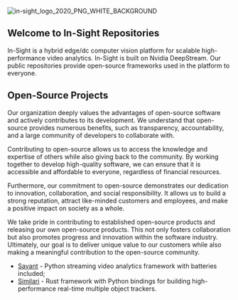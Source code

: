 ![in-sight_logo_2020_PNG_WHITE_BACKGROUND](https://user-images.githubusercontent.com/15047882/232979381-4c85f59c-54b0-4b08-a4be-7a1a694608e0.png)


## Welcome to In-Sight Repositories

In-Sight is a hybrid edge/dc computer vision platform for scalable high-performance video analytics. In-Sight is built on Nvidia DeepStream. Our public repositories provide open-source frameworks used in the platform to everyone.

## Open-Source Projects

Our organization deeply values the advantages of open-source software and actively contributes to its development. We understand that open-source provides numerous benefits, such as transparency, accountability, and a large community of developers to collaborate with.

Contributing to open-source allows us to access the knowledge and expertise of others while also giving back to the community. By working together to develop high-quality software, we can ensure that it is accessible and affordable to everyone, regardless of financial resources.

Furthermore, our commitment to open-source demonstrates our dedication to innovation, collaboration, and social responsibility. It allows us to build a strong reputation, attract like-minded customers and employees, and make a positive impact on society as a whole.

We take pride in contributing to established open-source products and releasing our own open-source products. This not only fosters collaboration but also promotes progress and innovation within the software industry. Ultimately, our goal is to deliver unique value to our customers while also making a meaningful contribution to the open-source community.

* [Savant](https://github.com/insight-platform/Savant) - Python streaming video analytics framework with batteries included;
* [Similari](https://github.com/insight-platform/Similari) - Rust framework with Python bindings for building high-performance real-time multiple object trackers.


